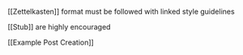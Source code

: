 [[Zettelkasten]] format must be followed with linked style guidelines

[[Stub]] are highly encouraged

[[Example Post Creation]]

